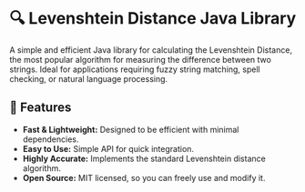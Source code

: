 # 🔍 Levenshtein Distance Java Library
A simple and efficient Java library for calculating the Levenshtein Distance, the most popular algorithm for measuring the difference between two strings. Ideal for applications requiring fuzzy string matching, spell checking, or natural language processing.

## 🚀 Features
- **Fast & Lightweight:** Designed to be efficient with minimal dependencies.
- **Easy to Use:** Simple API for quick integration.
- **Highly Accurate:** Implements the standard Levenshtein distance algorithm.
- **Open Source:** MIT licensed, so you can freely use and modify it.
